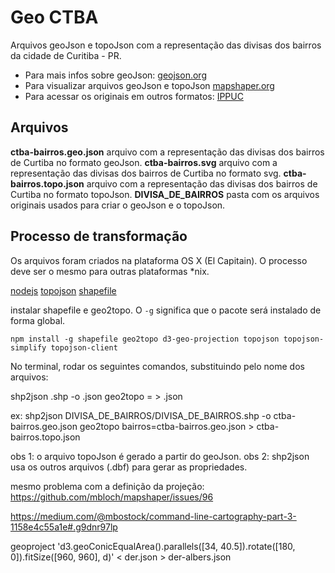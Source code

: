 # Geo CTBA

Arquivos geoJson e topoJson com a representação das divisas dos bairros da cidade de Curitiba - PR. 

- Para mais infos sobre geoJson: [geojson.org](http://geojson.org/)
- Para visualizar arquivos geoJson e topoJson [mapshaper.org](http://mapshaper.org/)
- Para acessar os originais em outros formatos: [IPPUC](http://ippuc.org.br/geodownloads/geo.htm)

## Arquivos

**ctba-bairros.geo.json** arquivo com a representação das divisas dos bairros de Curtiba no formato geoJson.
**ctba-bairros.svg** arquivo com a representação das divisas dos bairros de Curtiba no formato svg.
**ctba-bairros.topo.json** arquivo com a representação das divisas dos bairros de Curtiba no formato topoJson.
**DIVISA_DE_BAIRROS** pasta com os arquivos originais usados para criar o geoJson e o topoJson.

## Processo de transformação
Os arquivos foram criados na plataforma OS X (El Capitain). O processo deve ser o mesmo para outras plataformas *nix. 

[nodejs](https://nodejs.org)
[topojson](https://github.com/topojson/topojson)
[shapefile](https://github.com/mbostock/shapefile)

instalar shapefile e geo2topo. O `-g` significa que o pacote será instalado de forma global.

```
npm install -g shapefile geo2topo d3-geo-projection topojson topojson-simplify topojson-client
```

No terminal, rodar os seguintes comandos, substituindo pelo nome dos arquivos: 

shp2json <arquivo-de-origem>.shp -o <arquivo-de-destino>.json
geo2topo <nome-do-conjunto>=<arquivo-de-origem> >  <arquivo-de-destino>.json

ex: 
shp2json DIVISA_DE_BAIRROS/DIVISA_DE_BAIRROS.shp -o ctba-bairros.geo.json
geo2topo bairros=ctba-bairros.geo.json > ctba-bairros.topo.json

obs 1: o arquivo topoJson é gerado a partir do geoJson.
obs 2: shp2json usa os outros arquivos (.dbf) para gerar as propriedades.

mesmo problema com a definição da projeção: https://github.com/mbloch/mapshaper/issues/96

https://medium.com/@mbostock/command-line-cartography-part-3-1158e4c55a1e#.g9dnr97lp

geoproject 'd3.geoConicEqualArea().parallels([34, 40.5]).rotate([180, 0]).fitSize([960, 960], d)' < der.json > der-albers.json